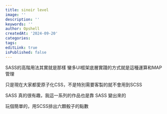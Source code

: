 ```yaml
---
title: sinoir level
image: ''
description: ''
keywords: ''
author: Opshell
createdAt: '2024-09-20'
categories:
tags:
editLink: true
isPublished: false
---
```

SASS的高階用法其實就是那樣
蠻多UI框架底層實踐的方式就是這種運算和MAP管理

只是現在大家都愛原子化CSS，不是特別需要客製的就不會用到SCSS

SASS 真的很有趣，我這一系列的作品也是靠 SASS 變出來的


玩個簡單的，用SCSS排出六顆骰子的點數

